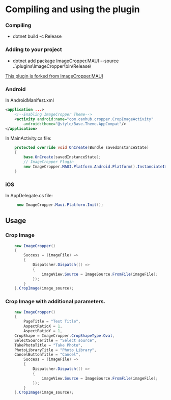 ﻿# Compiling and using the plugin
### Compiling
-  dotnet build -c Release
### Adding to your project
- dotnet add package ImageCropper.MAUI --source ..\plugins\ImageCropper\bin\Release\

[This plugin is forked from ImageCropper.MAUI](https://github.com/jbowmanp1107/ImageCropper.Maui)

### Android

In AndroidManifest.xml
```xml
<application ...>
	<!--Enabling ImageCropper Theme-->
	<activity android:name="com.canhub.cropper.CropImageActivity"
		android:theme="@style/Base.Theme.AppCompat"/>
</application>
```

In MainActivity.cs file:
```cs
    protected override void OnCreate(Bundle savedInstanceState)
    {
        base.OnCreate(savedInstanceState);
        // ImageCropper Plugin
        new ImageCropper.MAUI.Platform.Android.Platform().InstanciateImageCropper(this);
    }

```
### iOS

In AppDelegate.cs file:

```cs
     new ImageCropper.Maui.Platform.Init();
```
## Usage

### Crop Image
```cs
    new ImageCropper()
    {
        Success = (imageFile) =>
        {
            Dispatcher.Dispatch(() =>
            {
                imageView.Source = ImageSource.FromFile(imageFile);
            });
        }
    }.CropImage(image_source);
```
### Crop Image with additional parameters.
```cs
    new ImageCropper()
    {
        PageTitle = "Test Title",
        AspectRatioX = 1,
        AspectRatioY = 1,
	CropShape = ImageCropper.CropShapeType.Oval,
	SelectSourceTitle = "Select source",
	TakePhotoTitle = "Take Photo",
	PhotoLibraryTitle = "Photo Library",
	CancelButtonTitle = "Cancel",
        Success = (imageFile) =>
        {
            Dispatcher.Dispatch(() =>
            {
                imageView.Source = ImageSource.FromFile(imageFile);
            });
        }
    }.CropImage(image_source);
```